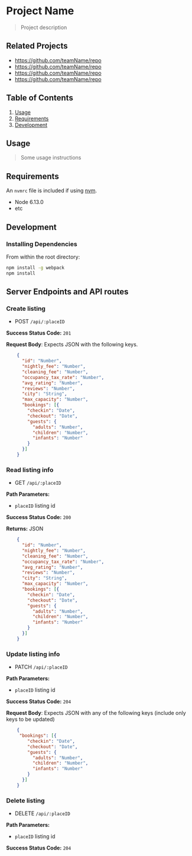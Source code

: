 # Project Name

> Project description

## Related Projects

  - https://github.com/teamName/repo
  - https://github.com/teamName/repo
  - https://github.com/teamName/repo
  - https://github.com/teamName/repo

## Table of Contents

1. [Usage](#Usage)
1. [Requirements](#requirements)
1. [Development](#development)

## Usage

> Some usage instructions

## Requirements

An `nvmrc` file is included if using [nvm](https://github.com/creationix/nvm).

- Node 6.13.0
- etc

## Development

### Installing Dependencies

From within the root directory:

```sh
npm install -g webpack
npm install
```

## Server Endpoints and API routes


### Create listing
  * POST `/api/:placeID`

**Success Status Code:** `201`

**Request Body**: Expects JSON with the following keys.

```json
    {
      "id": "Number",
      "nightly_fee": "Number",
      "cleaning_fee": "Number",
      "occupancy_tax_rate": "Number",
      "avg_rating": "Number",
      "reviews": "Number",
      "city": "String",
      "max_capacity": "Number",
      "bookings": [{
        "checkin": "Date",
        "checkout": "Date",
        "guests": {
          "adults": "Number",
          "children": "Number",
          "infants": "Number"
        }
      }]
    }
```

### Read listing info
  * GET `/api/:placeID`

**Path Parameters:**
  * `placeID` listing id

**Success Status Code:** `200`

**Returns:** JSON

```json
    {
      "id": "Number",
      "nightly_fee": "Number",
      "cleaning_fee": "Number",
      "occupancy_tax_rate": "Number",
      "avg_rating": "Number",
      "reviews": "Number",
      "city": "String",
      "max_capacity": "Number",
      "bookings": [{
        "checkin": "Date",
        "checkout": "Date",
        "guests": {
          "adults": "Number",
          "children": "Number",
          "infants": "Number"
        }
      }]
    }
```

### Update listing info
  * PATCH `/api/:placeID`

**Path Parameters:**
  * `placeID` listing id

**Success Status Code:** `204`

**Request Body**: Expects JSON with any of the following keys (include only keys to be updated)

```json
    {
     "bookings": [{
        "checkin": "Date",
        "checkout": "Date",
        "guests": {
          "adults": "Number",
          "children": "Number",
          "infants": "Number"
        }
      }]
    }
```

### Delete listing
  * DELETE `/api/:placeID`

**Path Parameters:**
  * `placeID` listing id

**Success Status Code:** `204`
